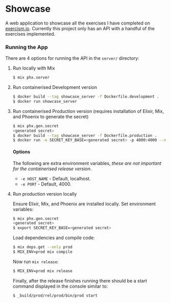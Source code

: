 # Showcase

A web application to showcase all the exercises I have completed on [exercism.io](exercism.io). Currently this project only has an API with a handful of the exercises implemented.

### Running the App

There are 4 options for running the API in the `server/` directory:

1. Run locally with Mix

   ```bash
   $ mix phx.server
   ```

2. Run containerised Development version

   ```bash
   $ docker build --tag showcase_server -f Dockerfile.development .
   $ docker run showcase_server
   ```

3. Run containerised Production version (requires installation of Elixir, Mix, and Phoenix to generate the secret)

   ```bash
   $ mix phx.gen.secret
   <generated secret>
   $ docker build --tag showcase_server -f Dockerfile.production .
   $ docker run -e SECRET_KEY_BASE=<generated secret> -p 4000:4000 --name showcase_server showcase_server
   ```

   #### Options

   The following are extra environment variables, _these are not important for the containerised release version_.

   - `-e HOST_NAME` - Default, localhost.
   - `-e PORT` - Default, 4000. 

4. Run production version locally

   Ensure Elixir, Mix, and Phoenix are installed locally.
   Set environment variables:

   ```bash
   $ mix phx.gen.secret
   <generated secret>
   $ export SECRET_KEY_BASE=<generated secret>
   ```

   Load dependencies and compile code:

   ```bash
   $ mix deps.get --only prod
   $ MIX_ENV=prod mix compile
   ```

   Now run `mix release`:

   ```bash
   $ MIX_ENV=prod mix release
   ```

   Finally, after the release finishes running there should be a start command displayed in the console similar to:

   ```bash
   $ _build/prod/rel/prod/bin/prod start
   ```

   